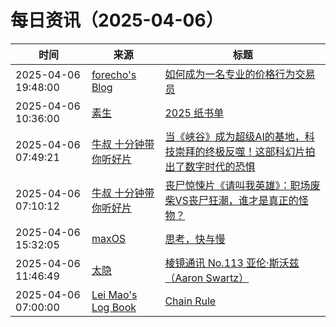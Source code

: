 ﻿# 每日资讯（2025-04-06）

|时间|来源|标题|
|---|---|---|
|2025-04-06 19:48:00|[forecho's Blog](http://blog.forecho.com/atom.xml)|[如何成为一名专业的价格行为交易员](https://blog.forecho.com/becoming-a-professional-price-action-trader.html)|
|2025-04-06 10:36:00|[素生](http://z.arlmy.me/atom.xml)|[2025 纸书单](http://z.arlmy.me/posts/YearlyBooks/BookList_2025/)|
|2025-04-06 07:49:21|[牛叔 十分钟带你听好片](https://getpodcast.xyz/data/ximalaya/11534451.xml)|[当《峡谷》成为超级AI的基地，科技崇拜的终极反噬！这部科幻片拍出了数字时代的恐惧](https://www.ximalaya.com/sound/832465667)|
|2025-04-06 07:10:12|[牛叔 十分钟带你听好片](https://getpodcast.xyz/data/ximalaya/11534451.xml)|[丧尸惊悚片《请叫我英雄》：职场废柴VS丧尸狂潮，谁才是真正的怪物？](https://www.ximalaya.com/sound/832451441)|
|2025-04-06 15:32:05|[maxOS](https://maxoxo.me/rss/)|[思考，快与慢](https://maxoxo.me/thinking-fast-and-slow/)|
|2025-04-06 11:46:49|[太隐](https://wangyurui.com/feed.xml)|[棱镜通讯 No.113 亚伦·斯沃兹（Aaron Swartz）](https://wangyurui.com/posts/leng-jing-tong-xun-no-113-ya-lun-si-wo-zi-aaron-e760e0ca)|
|2025-04-06 07:00:00|[Lei Mao's Log Book](https://leimao.github.io/atom.xml)|[Chain Rule](https://leimao.github.io/blog/Chain-Rule/)|

